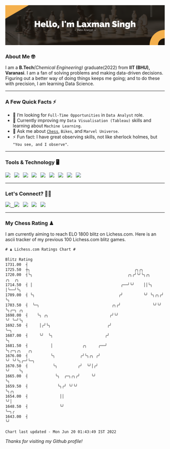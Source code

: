   <img src= "https://github.com/Laxman-Lakhan/Laxman-Lakhan/blob/master/Assets/Hello%20Banner.png">

### About Me 🤓

I am a **B.Tech**_(Chemical Engineering)_ graduate(2022) from **IIT (BHU), Varanasi**. I am a fan of solving problems and making data-driven decisions. Figuring out a better way of doing things keeps me going; and to do these with precision, I am learning Data Science.

---

### A Few Quick Facts ⚡️

- 🤝 I’m looking for `Full-Time Opportunities` in `Data Analyst` role.
- 📖 Currently improving my `Data Visualisation (Tableau)` skills and learning about `Machine Learning`.
- 💬 Ask me about [`Chess`](https://lichess.org/@/YourKingIsInDanger), `Bikes`, and `Marvel Universe`.
- ⚡️ Fun fact: I have great observing skills, not like sherlock holmes, but `"You see, and I observe"`.

---
### Tools & Technology 🖥

<img src="https://img.shields.io/badge/Python-white?logo=Python&logoColor=ColorName&style=ShieldStyle" /> &nbsp;
<img src="https://img.shields.io/badge/MySQL-white?logo=MySQL&logoColor=ColorName&style=ShieldStyle" /> &nbsp;
<img src="https://img.shields.io/badge/Tableau-white?logo=Tableau&logoColor=ColorName&style=ShieldStyle" /> &nbsp;
<img src="https://img.shields.io/badge/Advance Excel-white?logo=Microsoft+Excel&logoColor=196F3D&style=ShieldStyle" /> &nbsp;
<img src="https://img.shields.io/badge/Google Analytics-white?logo=Google+Analytics&logoColor=ColorName&style=ShieldStyle" /> &nbsp;
<img src="https://img.shields.io/badge/Jupyter-white?logo=Jupyter&logoColor=ColorName&style=ShieldStyle" /> &nbsp;
<img src="https://img.shields.io/badge/pandas-white?logo=Pandas&logoColor=000080&style=ShieldStyle" /> &nbsp;
<img src="https://img.shields.io/badge/numpy-white?logo=Numpy&logoColor=85C1E9&style=ShieldStyle" /> &nbsp;
<img src="https://img.shields.io/badge/scikit learn-white?logo=Scikit+Learn&logoColor=ColorName&style=ShieldStyle" /> &nbsp;



---

### Let's Connect? 🫳🏻

<a href="mailto:laxmansingh.lakhan@gmail.com"> <img src="https://img.icons8.com/fluent/48/000000/gmail.png" width="3.5%"/> &nbsp;
[<img src="https://img.icons8.com/color/48/000000/linkedin.png" width="3.5%"/>](https://www.linkedin.com/in/laxman-lakhan/)  &nbsp;
[<img src="https://img.icons8.com/fluent/48/000000/facebook-new.png" width="3.5%"/>](https://www.facebook.com/s.laxmanlakhan/)  &nbsp;
[<img src="https://img.icons8.com/fluent/48/000000/instagram-new.png" width="3.5%"/>](https://www.instagram.com/laxman.lakhan/)  &nbsp;
[<img src="https://img.icons8.com/color/48/000000/twitter.png" width="3.5%"/>](https://twitter.com/laxman__lakhan)  &nbsp;

 ---
  
### My Chess Rating ♟
  
I am currently aiming to reach ELO 1800 blitz on Lichess.com. Here is an ascii tracker of my previous 100 Lichess.com blitz games.

  ```
  # ♟︎ Lichess.com Ratings Chart #
  
  Blitz Rating
 1731.00  ┤
 1725.50  ┼╮                                              ╭╮╭╮
 1720.00  ┤╰╮                                          ╭╮╭╯╰╯╰╮╭╮     ╭╮  ╭╮
 1714.50  ┤ │                                       ╭──╯╰╯    ││╰╮    │╰──╯╰╮
 1709.00  ┤ ╰╮                                     ╭╯         ╰╯ ╰╮╭╮╭╯     ╰╮
 1703.50  ┤  ╰─╮                                ╭╮╭╯              ╰╯╰╯       ╰╮╭─╮ ╭╮
 1698.00  ┤    ╰╮ ╭╮                           ╭╯╰╯                           ╰╯ ╰─╯╰╮
 1692.50  ┤     │╭╯╰╮                         ╭╯                                     ╰─╮
 1687.00  ┤     ╰╯  ╰╮                       ╭╯                                        ╰╮
 1681.50  ┤          │             ╭╮     ╭──╯                                          ╰╮╭─╮╭╮   ╭╮
 1676.00  ┤          ╰╮           ╭╯╰╮╭╮ ╭╯                                              ╰╯ ╰╯╰╮╭─╯╰─╮
 1670.50  ┤           ╰╮         ╭╯  ╰╯│╭╯                                                     ╰╯    ╰╮
 1665.00  ┤            ╰╮  ╭─╮╭╮╭╯     ╰╯                                                             ╰╮
 1659.50  ┤             ╰╮╭╯ ╰╯╰╯                                                                      ╰╮╭╮
 1654.00  ┤              ││                                                                             ╰╯│
 1648.50  ┤              ╰╯                                                                               ╰─╮╭
 1643.00  ┤                                                                                                 ╰╯

Chart last updated - Mon Jun 20 01:43:49 IST 2022  
  ```
  
  
*Thanks for visiting my Github profile!*

